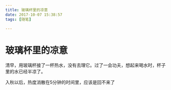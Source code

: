 ```yaml
---
title: 玻璃杯里的凉意
date: 2017-10-07 15:38:57
tags: [随笔]

---
```


# 玻璃杯里的凉意

清早，用玻璃杯接了一杯热水，没有去理它。过了一会功夫，想起来喝水时，杯子里的水已经半凉了。

入秋以后，热度消散在5分钟的时间里，应该是回不来了



